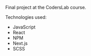 Final project at the CodersLab course.

Technologies used:
- JavaScript
- React
- NPM
- Next.js
- SCSS
